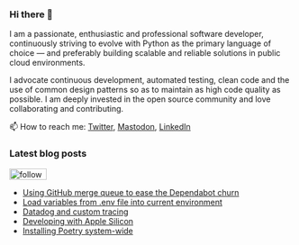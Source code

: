 ### Hi there 👋

I am a passionate, enthusiastic and professional software developer, continuously striving to evolve with Python as the primary language of choice — and preferably building scalable and reliable solutions in public cloud environments. 

I advocate continuous development, automated testing, clean code and the use of common design patterns so as to maintain as high code quality as possible. I am deeply invested in the open source community and love collaborating and contributing.

📫 How to reach me: [Twitter](https://twitter.com/fredrikaverpil), [Mastodon](https://fosstodon.org/@fredrikaverpil), [LinkedIn](https://www.linkedin.com/in/fredrik/)


<!--
- 🔭 I’m currently working on ...
- 🌱 I’m currently learning ...
- 👯 I’m looking to collaborate on ...
- 🤔 I’m looking for help with ...
- 💬 Ask me about ...
- 📫 How to reach me: ...
- 😄 Pronouns: ...
- ⚡ Fun fact: ...
-->

### Latest blog posts

<a href='https://feedly.com/i/subscription/feed%2Fhttps%3A%2F%2Ffredrikaverpil.github.io%2Ffeed_rss_created.xml'  target='blank'><img id='feedlyFollow' src='https://s1.feedly.com/legacy/feedly-follow-rectangle-volume-small_2x.png' alt='follow us in feedly' width='66' height='20'></a>

<!-- BLOG-POST-LIST:START -->
- [Using GitHub merge queue to ease the Dependabot churn](https://fredrikaverpil.github.io/blog/2023/03/29/using-github-merge-queue-to-ease-the-dependabot-churn/)
- [Load variables from .env file into current environment](https://fredrikaverpil.github.io/blog/2022/12/18/load-variables-from-env-file-into-current-environment/)
- [Datadog and custom tracing](https://fredrikaverpil.github.io/blog/2022/12/17/datadog-and-custom-tracing/)
- [Developing with Apple Silicon](https://fredrikaverpil.github.io/blog/2021/12/17/developing-with-apple-silicon/)
- [Installing Poetry system-wide](https://fredrikaverpil.github.io/blog/2021/11/13/installing-poetry-system-wide/)
<!-- BLOG-POST-LIST:END -->

